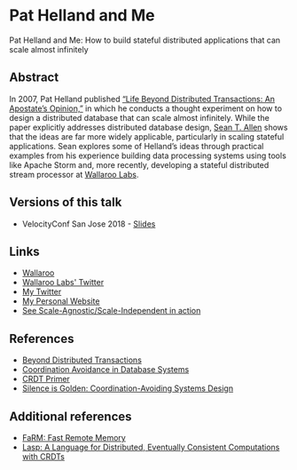 # Pat Helland and Me

Pat Helland and Me: How to build stateful distributed applications that can scale almost infinitely

## Abstract

In 2007, Pat Helland published [“Life Beyond Distributed Transactions: An Apostate’s Opinion,”](https://queue.acm.org/detail.cfm?id=3025012) in which he conducts a thought experiment on how to design a distributed database that can scale almost infinitely. While the paper explicitly addresses distributed database design, [Sean T. Allen](https://www.monkeysnatchbanana.com/) shows that the ideas are far more widely applicable, particularly in scaling stateful applications. Sean explores some of Helland’s ideas through practical examples from his experience building data processing systems using tools like Apache Storm and, more recently, developing a stateful distributed stream processor at [Wallaroo Labs](https://www.wallaroolabs.com/).

## Versions of this talk

* VelocityConf San Jose 2018 - [Slides](https://speakerdeck.com/seantallen/pat-helland-and-me-how-to-build-stateful-distributed-applications-that-can-scale-almost-infinitely?slide=1)

## Links

* [Wallaroo](https://github.com/wallaroolabs/wallaroo)
* [Wallaroo Labs' Twitter](https://twitter.com/wallaroolabs)
* [My Twitter](https://twitter.com/seantallen)
* [My Personal Website](https://www.monkeysnatchbanana.com/)
* [See Scale-Agnostic/Scale-Independent in action](https://vimeo.com/270509076)

## References

* [Beyond Distributed Transactions](https://queue.acm.org/detail.cfm?id=3025012)
* [Coordination Avoidance in Database Systems](http://www.vldb.org/pvldb/vol8/p185-bailis.pdf)
* [CRDT Primer](http://jtfmumm.com/blog/2015/11/17/crdt-primer-1-defanging-order-theory/)
* [Silence is Golden: Coordination-Avoiding Systems Design](https://www.youtube.com/watch?v=EYJnWttrC9k)

## Additional references

* [FaRM: Fast Remote Memory](https://www.usenix.org/system/files/conference/nsdi14/nsdi14-paper-dragojevic.pdf)
* [Lasp: A Language for Distributed, Eventually
Consistent Computations with CRDTs](https://www.info.ucl.ac.be/~pvr/papoc-2015-lasp-abstract.pdf)
